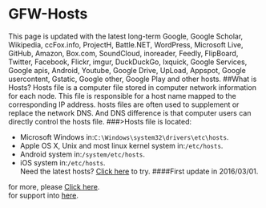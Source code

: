# GFW-Hosts
This page is updated with the latest long-term Google, Google Scholar, Wikipedia, ccFox.info, ProjectH, Battle.NET, WordPress, Microsoft Live, GitHub, Amazon, Box.com, SoundCloud, inoreader, Feedly, FlipBoard, Twitter, Facebook, Flickr, imgur, DuckDuckGo, Ixquick, Google Services, Google apis, Android, Youtube, Google Drive, UpLoad, Appspot, Google usercontent, Gstatic, Google other, Google Play and other hosts.
##What is Hosts?
Hosts file is a computer file stored in computer network information for each node. This file is responsible for a host name mapped to the corresponding IP address. hosts files are often used to supplement or replace the network DNS. And DNS difference is that computer users can directly control the hosts file.
###>Hosts file is located:
 * Microsoft Windows in:`C:\Windows\system32\drivers\etc\hosts`.<br>
 * Apple OS X, Unix and most linux kernel system in:`/etc/hosts`.<br>
 * Android system in:`/system/etc/hosts`.<br>
 * iOS system in:`/etc/hosts`.<br>
Need the latest hosts? [Click here](https://github.com/devsoftcn/GFW-Hosts/latest) to try.
####First update in 2016/03/01.


  for more, please [Click here](http://hosts.devsoft.cn).<br>
  for support into [here](http://support.devsoft.cn).

